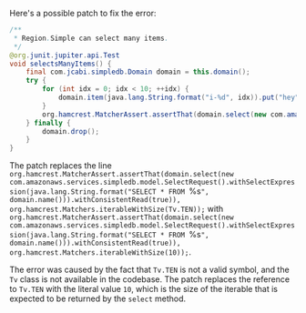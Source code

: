 Here's a possible patch to fix the error:
```java
/**
 * Region.Simple can select many items.
 */
@org.junit.jupiter.api.Test
void selectsManyItems() {
    final com.jcabi.simpledb.Domain domain = this.domain();
    try {
        for (int idx = 0; idx < 10; ++idx) {
            domain.item(java.lang.String.format("i-%d", idx)).put("hey", "");
        }
        org.hamcrest.MatcherAssert.assertThat(domain.select(new com.amazonaws.services.simpledb.model.SelectRequest().withSelectExpression(java.lang.String.format("SELECT * FROM `%s`", domain.name())).withConsistentRead(true)), org.hamcrest.Matchers.iterableWithSize(10));
    } finally {
        domain.drop();
    }
}
```
The patch replaces the line `org.hamcrest.MatcherAssert.assertThat(domain.select(new com.amazonaws.services.simpledb.model.SelectRequest().withSelectExpression(java.lang.String.format("SELECT * FROM `%s`", domain.name())).withConsistentRead(true)), org.hamcrest.Matchers.iterableWithSize(Tv.TEN));` with `org.hamcrest.MatcherAssert.assertThat(domain.select(new com.amazonaws.services.simpledb.model.SelectRequest().withSelectExpression(java.lang.String.format("SELECT * FROM `%s`", domain.name())).withConsistentRead(true)), org.hamcrest.Matchers.iterableWithSize(10));`.


The error was caused by the fact that `Tv.TEN` is not a valid symbol, and the `Tv` class is not available in the codebase. The patch replaces the reference to `Tv.TEN` with the literal value `10`, which is the size of the iterable that is expected to be returned by the `select` method.